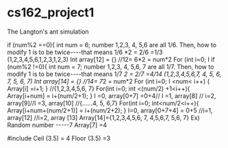 # cs162_project1
The Langton's ant simulation

<This is for the LoadedDie>
  if (num%2 ==0){
int num = 6;
number 1,2,3, 4, 5,6 are all 1/6. 
Then, how to modify 1 is to be twice----that means 1/6 *2 = 2/6 =1/3
(1,2,3,4,5,6,1,2,3,1,2,3)
Int array[12] = {} //12= 6*2 = num*2
For (int i=0; I <num< i++) {
   Array[i] =i+1;
} //{1,2,3,4,5,6}
For(int i=0; int <num/2<i++){
       Array[i+num] = i+(num/2+1);
}
For(int i=0; int<num/2<i++){
     Array[i+num+num/2] = i+(num/2+1);
}
}
Array[12]={1,2,3,4,5,6, 4,5,6, 4,5,6}
Random number -----7
Array[7] =4

if (num%2 !=0){
int num = 7;
number 1,2,3, 4, 5,6, 7 are all 1/7. 
Then, how to modify 1 is to be twice----that means 1/7 *2 = 2/7 =4/14
(1,2,3,4,5,6,7, 4, 5, 6, 7, 5, 6, 7)
Int array[14] = {} //14= 7*2 = num*2
For (int i=0; I <num< i++) {
   Array[i] =i+1;
} //{1,2,3,4,5,6, 7}
For(int i=0; int <(num/2) +1<i++){
       Array[i+num] = i+(num/2+1);
}
I =0, array[0+7] =0+4// I =1, array[8] // i=2, array[9]//I =3, array[10]
//{……4, 5, 6,7}
For(int i=0; int<num/2<i++){
     Array[i+num+(num/2+1)] = i+(num/2+2);
}
I=0, array[0+7+4] = 0+5 //i=1, array[12] //i=2, array [13]
Array[14]={1,2,3,4,5,6, 7, 4,5,6,7, 5,6, 7}
Ex) Random number -----7
Array[7] =4


#include <cmath>
Ceil (3.5) = 4
Floor (3.5) =3
